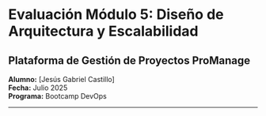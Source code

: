 # Evaluación Módulo 5: Diseño de Arquitectura y Escalabilidad
## Plataforma de Gestión de Proyectos ProManage

**Alumno:** [Jesús Gabriel Castillo]  
**Fecha:** Julio 2025  
**Programa:** Bootcamp DevOps  

---